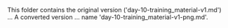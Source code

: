 This folder contains the original version ('day-10-training_material-v1.md') ...
A converted version ... name 'day-10-training_material-v1-png.md'.